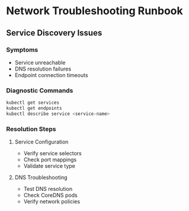 # Network Troubleshooting Runbook

## Service Discovery Issues

### Symptoms

- Service unreachable
- DNS resolution failures
- Endpoint connection timeouts

### Diagnostic Commands

```bash
kubectl get services
kubectl get endpoints
kubectl describe service <service-name>
```

### Resolution Steps

1. Service Configuration
   - Verify service selectors
   - Check port mappings
   - Validate service type

2. DNS Troubleshooting
   - Test DNS resolution
   - Check CoreDNS pods
   - Verify network policies
